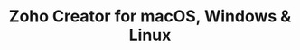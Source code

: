 ---
name: Zoho Creator
url: 'https://creator.zoho.com/'
category: Productivity
title: 'Zoho Creator for macOS, Windows & Linux'
key: zoho-creator

---